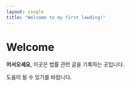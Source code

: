 ```yaml
---
layout: single
title: "Welcome to my first lawding!"
---
```


# Welcome  
**어서오세요**, 이곳은 법률 관련 글을 기록하는 곳입니다.   

도움이 될 수 있기를 바랍니다. 
